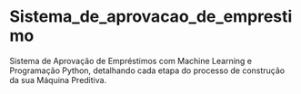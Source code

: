 # Sistema_de_aprovacao_de_emprestimo
Sistema de Aprovação de Empréstimos com Machine Learning e Programação Python, detalhando cada etapa do processo de construção da sua Máquina Preditiva.
